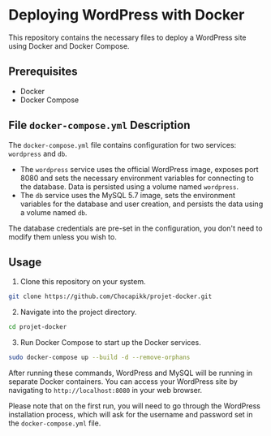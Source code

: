 # Deploying WordPress with Docker

This repository contains the necessary files to deploy a WordPress site using Docker and Docker Compose.

## Prerequisites

- Docker
- Docker Compose

## File `docker-compose.yml` Description

The `docker-compose.yml` file contains configuration for two services: `wordpress` and `db`.

- The `wordpress` service uses the official WordPress image, exposes port 8080 and sets the necessary environment variables for connecting to the database. Data is persisted using a volume named `wordpress`.
- The `db` service uses the MySQL 5.7 image, sets the environment variables for the database and user creation, and persists the data using a volume named `db`.

The database credentials are pre-set in the configuration, you don't need to modify them unless you wish to.

## Usage

1. Clone this repository on your system.
```sh
git clone https://github.com/Chocapikk/projet-docker.git
```

2. Navigate into the project directory.
```sh
cd projet-docker
```

3. Run Docker Compose to start up the Docker services.
```sh
sudo docker-compose up --build -d --remove-orphans
```

After running these commands, WordPress and MySQL will be running in separate Docker containers. You can access your WordPress site by navigating to `http://localhost:8080` in your web browser.

Please note that on the first run, you will need to go through the WordPress installation process, which will ask for the username and password set in the `docker-compose.yml` file.

